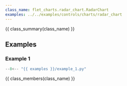 ```yaml
---
class_name: flet_charts.radar_chart.RadarChart
examples: ../../examples/controls/charts/radar_chart
---
```


{{ class_summary(class_name) }}

## Examples

### Example 1

```python
--8<-- "{{ examples }}/example_1.py"
```

{{ class_members(class_name) }}
